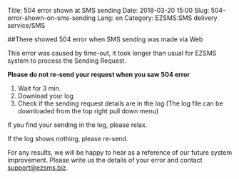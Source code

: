 Title: 504 error shown at SMS sending
Date: 2018-03-20 15:00
Slug: 504-error-shown-on-sms-sending
Lang: en
Category: EZSMS:SMS delivery service/SMS

##There showed 504 error when SMS sending was made via Web

This error was caused by time-out, it took longer than usual for EZSMS system to process the Sending Request.

**Please do not re-send your request when you saw 504 error**

1. Wait for 3 min.
2. Download your log
3. Check if the sending request details are in the log (The log file can be downloaded from the top right pull down menu)

If you find your sending in the log, please relax.

If the log shows nothing, please re-send.

For any results, we will be happy to hear as a reference of our future system improvement.
Please write us the details of your error and contact support@ezsms.biz.
